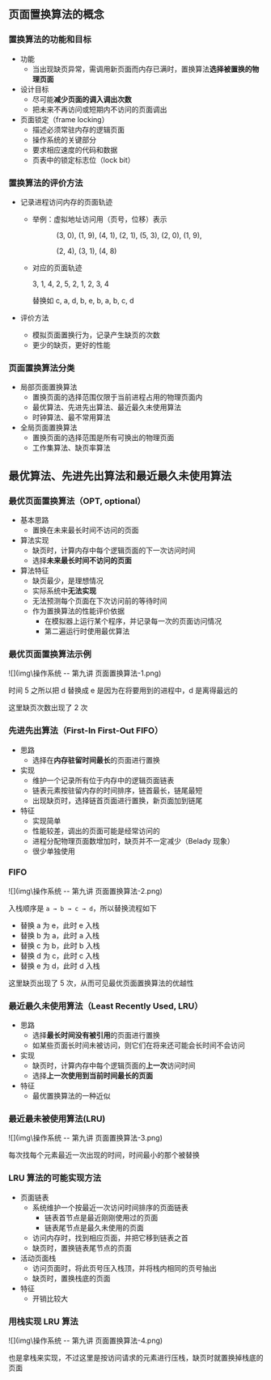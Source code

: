 ## 页面置换算法的概念

### 置换算法的功能和目标

- 功能
    - 当出现缺页异常，需调用新页面而内存已满时，置换算法**选择被置换的物理页面**
- 设计目标
    - 尽可能**减少页面的调入调出次数**
    - 把未来不再访问或短期内不访问的页面调出
- 页面锁定（frame locking）
    - 描述必须常驻内存的逻辑页面
    - 操作系统的关键部分
    - 要求相应速度的代码和数据
    - 页表中的锁定标志位（lock bit）

### 置换算法的评价方法

- 记录进程访问内存的页面轨迹

    - 举例：虚拟地址访问用（页号，位移）表示

        &nbsp;&nbsp;&nbsp;&nbsp;&nbsp;&nbsp;&nbsp;&nbsp;&nbsp;&nbsp;&nbsp;&nbsp;(3, 0), (1, 9), (4, 1), (2, 1), (5, 3), (2, 0), (1, 9),

        &nbsp;&nbsp;&nbsp;&nbsp;&nbsp;&nbsp;&nbsp;&nbsp;&nbsp;&nbsp;&nbsp;&nbsp;(2, 4), (3, 1), (4, 8)
        
    - 对应的页面轨迹
    
        3, 1, 4, 2, 5, 2, 1, 2, 3, 4
    
        替换如 c, a, d, b, e, b, a, b, c, d
    
- 评价方法

    - 模拟页面置换行为，记录产生缺页的次数
    - 更少的缺页，更好的性能

### 页面置换算法分类

- 局部页面置换算法
    - 置换页面的选择范围仅限于当前进程占用的物理页面内
    - 最优算法、先进先出算法、最近最久未使用算法
    - 时钟算法、最不常用算法
- 全局页面置换算法
    - 置换页面的选择范围是所有可换出的物理页面
    - 工作集算法、缺页率算法

## 最优算法、先进先出算法和最近最久未使用算法

### 最优页面置换算法（OPT, optional）

- 基本思路
    - 置换在未来最长时间不访问的页面
- 算法实现
    - 缺页时，计算内存中每个逻辑页面的下一次访问时间
    - 选择**未来最长时间不访问的页面**
- 算法特征
    - 缺页最少，是理想情况
    - 实际系统中**无法实现**
    - 无法预测每个页面在下次访问前的等待时间
    - 作为置换算法的性能评价依据
        - 在模拟器上运行某个程序，并记录每一次的页面访问情况
        - 第二遍运行时使用最优算法

### 最优页面置换算法示例

![](img\操作系统 -- 第九讲 页面置换算法-1.png)

时间 5 之所以把 d 替换成 e 是因为在将要用到的进程中，d 是离得最远的

这里缺页次数出现了 2 次

### 先进先出算法（First-In First-Out FIFO）

- 思路
    - 选择在**内存驻留时间最长**的页面进行置换
- 实现
    - 维护一个记录所有位于内存中的逻辑页面链表
    - 链表元素按驻留内存的时间排序，链首最长，链尾最短
    - 出现缺页时，选择链首页面进行置换，新页面加到链尾
- 特征
    - 实现简单
    - 性能较差，调出的页面可能是经常访问的
    - 进程分配物理页面数增加时，缺页并不一定减少（Belady 现象）
    - 很少单独使用

### FIFO

![](img\操作系统 -- 第九讲 页面置换算法-2.png)

入栈顺序是 `a → b → c → d`，所以替换流程如下

- 替换 a 为 e，此时 e 入栈
- 替换 b 为 a，此时 a 入栈
- 替换 c 为 b，此时 b 入栈
- 替换 d 为 c，此时 c 入栈
- 替换 e 为 d，此时 d 入栈

这里缺页出现了 5 次，从而可见最优页面置换算法的优越性

### 最近最久未使用算法（Least Recently Used, LRU）

- 思路
    - 选择**最长时间没有被引用**的页面进行置换
    - 如某些页面长时间未被访问，则它们在将来还可能会长时间不会访问
- 实现
    - 缺页时，计算内存中每个逻辑页面的**上一次**访问时间
    - 选择**上一次使用到当前时间最长的页面**
- 特征
    - 最优置换算法的一种近似

### 最近最未被使用算法(LRU)

![](img\操作系统 -- 第九讲 页面置换算法-3.png)

每次找每个元素最近一次出现的时间，时间最小的那个被替换

### LRU 算法的可能实现方法

- 页面链表
    - 系统维护一个按最近一次访问时间排序的页面链表
        - 链表首节点是最近刚刚使用过的页面
        - 链表尾节点是最久未使用的页面
    - 访问内存时，找到相应页面，并把它移到链表之首
    - 缺页时，置换链表尾节点的页面
- 活动页面栈
    - 访问页面时，将此页号压入栈顶，并将栈内相同的页号抽出
    - 缺页时，置换栈底的页面
- 特征
    - 开销比较大

### 用栈实现 LRU 算法

![](img\操作系统 -- 第九讲 页面置换算法-4.png)

也是拿栈来实现，不过这里是按访问请求的元素进行压栈，缺页时就置换掉栈底的页面